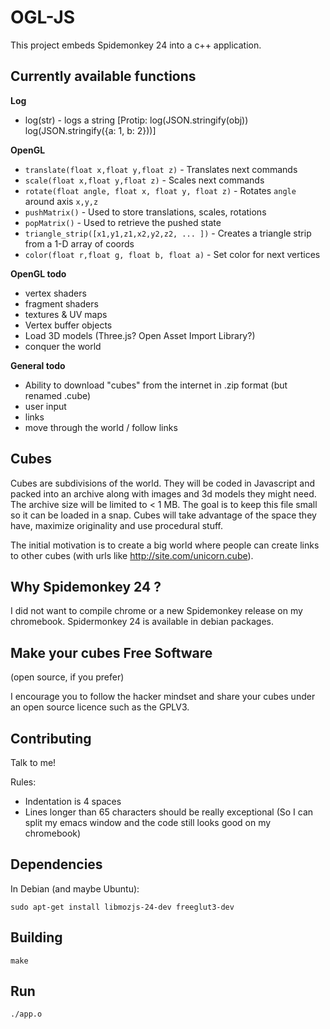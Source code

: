 # OGL-JS

This project embeds Spidemonkey 24 into a c++ application.

## Currently available functions

**Log**
* log(str) - logs a string [Protip: log(JSON.stringify(obj)) log(JSON.stringify({a: 1, b: 2}))]

**OpenGL**

* `translate(float x,float y,float z)` - Translates next commands
* `scale(float x,float y,float z)` - Scales next commands
* `rotate(float angle, float x, float y, float z)` - Rotates `angle` around axis `x,y,z`
* `pushMatrix()` - Used to store translations, scales, rotations
* `popMatrix()` - Used to retrieve the pushed state
* `triangle_strip([x1,y1,z1,x2,y2,z2, ... ])` - Creates a triangle strip from a 1-D array of coords
* `color(float r,float g, float b, float a)` - Set color for next vertices

**OpenGL todo**

* vertex shaders
* fragment shaders
* textures & UV maps
* Vertex buffer objects
* Load 3D models (Three.js? Open Asset Import Library?)
* conquer the world

**General todo**

* Ability to download "cubes" from the internet in .zip format (but renamed .cube)
* user input
* links
* move through the world / follow links

## Cubes

Cubes are subdivisions of the world. They will be coded in Javascript and packed into an archive along with images and 3d models they might need.
The archive size will be limited to < 1 MB. The goal is to keep this file small so it can be loaded in a snap.
Cubes will take advantage of the space they have, maximize originality and use procedural stuff.

The initial motivation is to create a big world where people can create links to other cubes (with urls like http://site.com/unicorn.cube). 

## Why Spidemonkey 24 ?
I did not want to compile chrome or a new Spidemonkey release on my chromebook. Spidermonkey 24 is available in debian packages.

## Make your cubes Free Software
(open source, if you prefer)

I encourage you to follow the hacker mindset and share your cubes under an open source licence such as the GPLV3.

## Contributing

Talk to me!

Rules:

* Indentation is 4 spaces
* Lines longer than 65 characters should be really exceptional
  (So I can split my emacs window and the code still looks good on my chromebook)

## Dependencies

In Debian (and maybe Ubuntu):

    sudo apt-get install libmozjs-24-dev freeglut3-dev

## Building

    make

## Run

    ./app.o
